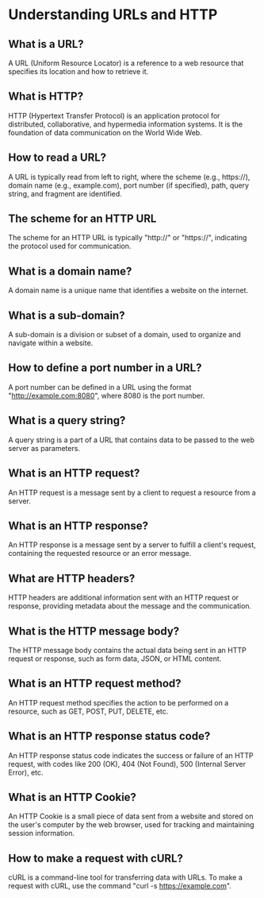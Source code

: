 # Understanding URLs and HTTP

## What is a URL?
A URL (Uniform Resource Locator) is a reference to a web resource that specifies its location and how to retrieve it.

## What is HTTP?
HTTP (Hypertext Transfer Protocol) is an application protocol for distributed, collaborative, and hypermedia information systems. It is the foundation of data communication on the World Wide Web.

## How to read a URL?
A URL is typically read from left to right, where the scheme (e.g., https://), domain name (e.g., example.com), port number (if specified), path, query string, and fragment are identified.

## The scheme for an HTTP URL
The scheme for an HTTP URL is typically "http://" or "https://", indicating the protocol used for communication.

## What is a domain name?
A domain name is a unique name that identifies a website on the internet.

## What is a sub-domain?
A sub-domain is a division or subset of a domain, used to organize and navigate within a website.

## How to define a port number in a URL?
A port number can be defined in a URL using the format "http://example.com:8080", where 8080 is the port number.

## What is a query string?
A query string is a part of a URL that contains data to be passed to the web server as parameters.

## What is an HTTP request?
An HTTP request is a message sent by a client to request a resource from a server.

## What is an HTTP response?
An HTTP response is a message sent by a server to fulfill a client's request, containing the requested resource or an error message.

## What are HTTP headers?
HTTP headers are additional information sent with an HTTP request or response, providing metadata about the message and the communication.

## What is the HTTP message body?
The HTTP message body contains the actual data being sent in an HTTP request or response, such as form data, JSON, or HTML content.

## What is an HTTP request method?
An HTTP request method specifies the action to be performed on a resource, such as GET, POST, PUT, DELETE, etc.

## What is an HTTP response status code?
An HTTP response status code indicates the success or failure of an HTTP request, with codes like 200 (OK), 404 (Not Found), 500 (Internal Server Error), etc.

## What is an HTTP Cookie?
An HTTP Cookie is a small piece of data sent from a website and stored on the user's computer by the web browser, used for tracking and maintaining session information.

## How to make a request with cURL?
cURL is a command-line tool for transferring data with URLs. To make a request with cURL, use the command "curl -s https://example.com".

